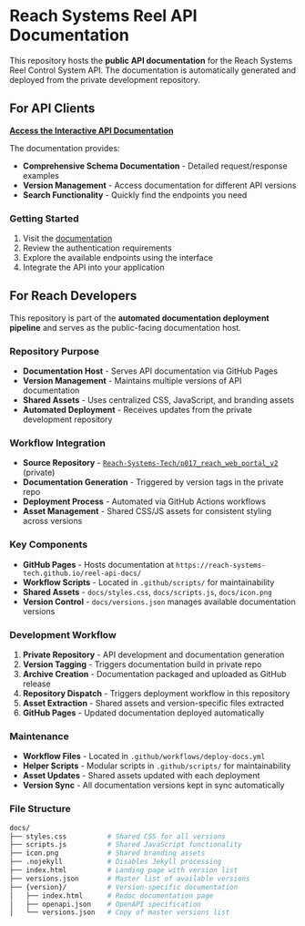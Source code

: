 # Reach Systems Reel API Documentation

This repository hosts the **public API documentation** for the Reach Systems Reel Control System API. The documentation is automatically generated and deployed from the private development repository.

## For API Clients

**[Access the Interactive API Documentation](https://reach-systems-tech.github.io/reel-api-docs/)**

The documentation provides:

- **Comprehensive Schema Documentation** - Detailed request/response examples
- **Version Management** - Access documentation for different API versions
- **Search Functionality** - Quickly find the endpoints you need

### Getting Started

1. Visit the [documentation](https://reach-systems-tech.github.io/reel-api-docs/)
2. Review the authentication requirements
3. Explore the available endpoints using the interface
4. Integrate the API into your application

## For Reach Developers

This repository is part of the **automated documentation deployment pipeline** and serves as the public-facing documentation host.

### Repository Purpose

- **Documentation Host** - Serves API documentation via GitHub Pages
- **Version Management** - Maintains multiple versions of API documentation
- **Shared Assets** - Uses centralized CSS, JavaScript, and branding assets
- **Automated Deployment** - Receives updates from the private development repository

### Workflow Integration

- **Source Repository** - [`Reach-Systems-Tech/p017_reach_web_portal_v2`](https://github.com/Reach-Systems-Tech/p017_reach_web_portal_v2) (private)
- **Documentation Generation** - Triggered by version tags in the private repo
- **Deployment Process** - Automated via GitHub Actions workflows
- **Asset Management** - Shared CSS/JS assets for consistent styling across versions

### Key Components

- **GitHub Pages** - Hosts documentation at `https://reach-systems-tech.github.io/reel-api-docs/`
- **Workflow Scripts** - Located in `.github/scripts/` for maintainability
- **Shared Assets** - `docs/styles.css`, `docs/scripts.js`, `docs/icon.png`
- **Version Control** - `docs/versions.json` manages available documentation versions

### Development Workflow

1. **Private Repository** - API development and documentation generation
2. **Version Tagging** - Triggers documentation build in private repo
3. **Archive Creation** - Documentation packaged and uploaded as GitHub release
4. **Repository Dispatch** - Triggers deployment workflow in this repository
5. **Asset Extraction** - Shared assets and version-specific files extracted
6. **GitHub Pages** - Updated documentation deployed automatically

### Maintenance

- **Workflow Files** - Located in `.github/workflows/deploy-docs.yml`
- **Helper Scripts** - Modular scripts in `.github/scripts/` for maintainability
- **Asset Updates** - Shared assets updated with each deployment
- **Version Sync** - All documentation versions kept in sync automatically

### File Structure

```bash
docs/
├── styles.css          # Shared CSS for all versions
├── scripts.js          # Shared JavaScript functionality  
├── icon.png            # Shared branding assets
├── .nojekyll           # Disables Jekyll processing
├── index.html          # Landing page with version list
├── versions.json       # Master list of available versions
├── {version}/          # Version-specific documentation
│   ├── index.html      # Redoc documentation page
│   ├── openapi.json    # OpenAPI specification
│   └── versions.json   # Copy of master versions list
```
